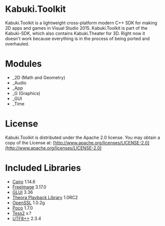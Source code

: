 # Kabuki.Toolkit #
Kabuki.Toolkit is a lightweight cross-platform modern C++ SDK for making 2D apps and games in Visual Studio 2015. Kabuki.Toolkit is part of the Kabuki-SDK, which also contains Kabuki.Theater for 3D. Right now it doesn't work because everything is in the process of being ported and overhauled.

# Modules #
* _2D (Math and Geometry)
* _Audio
* _App
* _G (Graphics)
* _GUI
* _Time

# License #
Kabuki.Toolkit is distributed under the Apache 2.0 license. You may obtain a copy of the License at:
[http://www.apache.org/licenses/LICENSE-2.0](http://www.apache.org/licenses/LICENSE-2.0)

# Included Libraries #
* [Cairo](http://cairographics.org/) 1.14.6
* [FreeImage](http://freeimage.sourceforge.net/) 3.17.0
* [GLUI](http://glui.sourceforge.net/) 3.36
* [Theora Playback Library](http://libtheoraplayer.cateia.com/) 1.0RC2
* [OpenSSL](https://www.openssl.org/) 1.0.2g
* [Poco](http://pocoproject.org/) 1.7.0
* [Tess2](https://github.com/diatomic/tess2/issues/4) x.?
* [UTF8++](https://github.com/Drako/utf8pp) 2.3.4

